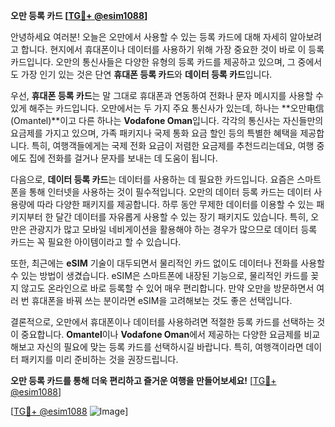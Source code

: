 **오만 등록 카드 [[TG💪+ @esim1088](https://t.me/s/esim1088)]**

안녕하세요 여러분! 오늘은 오만에서 사용할 수 있는 등록 카드에 대해 자세히 알아보려고 합니다. 현지에서 휴대폰이나 데이터를 사용하기 위해 가장 중요한 것이 바로 이 등록 카드입니다. 오만의 통신사들은 다양한 유형의 등록 카드를 제공하고 있으며, 그 중에서도 가장 인기 있는 것은 단연 **휴대폰 등록 카드**와 **데이터 등록 카드**입니다.

우선, **휴대폰 등록 카드**는 말 그대로 휴대폰과 연동하여 전화나 문자 메시지를 사용할 수 있게 해주는 카드입니다. 오만에서는 두 가지 주요 통신사가 있는데, 하나는 **오만电信(Omantel)**이고 다른 하나는 **Vodafone Oman**입니다. 각각의 통신사는 자신들만의 요금제를 가지고 있으며, 가족 패키지나 국제 통화 요금 할인 등의 특별한 혜택을 제공합니다. 특히, 여행객들에게는 국제 전화 요금이 저렴한 요금제를 추천드리는데요, 여행 중에도 집에 전화를 걸거나 문자를 보내는 데 도움이 됩니다.

다음으로, **데이터 등록 카드**는 데이터를 사용하는 데 필요한 카드입니다. 요즘은 스마트폰을 통해 인터넷을 사용하는 것이 필수적입니다. 오만의 데이터 등록 카드는 데이터 사용량에 따라 다양한 패키지를 제공합니다. 하루 동안 무제한 데이터를 이용할 수 있는 패키지부터 한 달간 데이터를 자유롭게 사용할 수 있는 장기 패키지도 있습니다. 특히, 오만은 관광지가 많고 모바일 네비게이션을 활용해야 하는 경우가 많으므로 데이터 등록 카드는 꼭 필요한 아이템이라고 할 수 있습니다.

또한, 최근에는 **eSIM** 기술이 대두되면서 물리적인 카드 없이도 데이터나 전화를 사용할 수 있는 방법이 생겼습니다. eSIM은 스마트폰에 내장된 기능으로, 물리적인 카드를 꽂지 않고도 온라인으로 바로 등록할 수 있어 매우 편리합니다. 만약 오만을 방문하면서 여러 번 휴대폰을 바꿔 쓰는 분이라면 eSIM을 고려해보는 것도 좋은 선택입니다.

결론적으로, 오만에서 휴대폰이나 데이터를 사용하려면 적절한 등록 카드를 선택하는 것이 중요합니다. **Omantel**이나 **Vodafone Oman**에서 제공하는 다양한 요금제를 비교해보고 자신의 필요에 맞는 등록 카드를 선택하시길 바랍니다. 특히, 여행객이라면 데이터 패키지를 미리 준비하는 것을 권장드립니다.

**오만 등록 카드를 통해 더욱 편리하고 즐거운 여행을 만들어보세요!** [[TG💪+ @esim1088](https://t.me/s/esim1088)]

[[TG💪+ @esim1088](https://t.me/s/esim1088) ![Image](https://i.postimg.cc/Y0z9fWf4/image.png)]